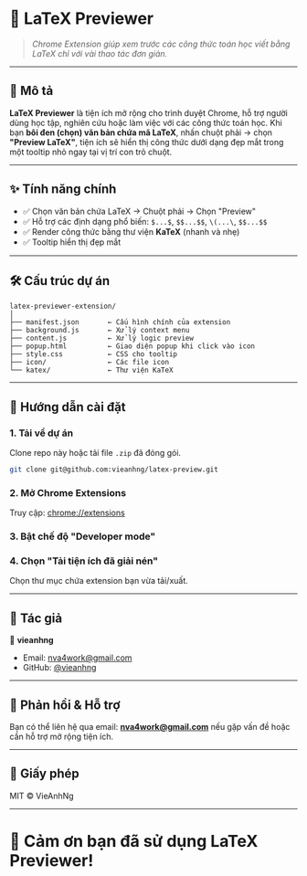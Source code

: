 # 🧮 LaTeX Previewer

> *Chrome Extension giúp xem trước các công thức toán học viết bằng LaTeX chỉ với vài thao tác đơn giản.*

---

## 📌 Mô tả

**LaTeX Previewer** là tiện ích mở rộng cho trình duyệt Chrome, hỗ trợ người dùng học tập, nghiên cứu hoặc làm việc với các công thức toán học. Khi bạn **bôi đen (chọn) văn bản chứa mã LaTeX**, nhấn chuột phải → chọn **"Preview LaTeX"**, tiện ích sẽ hiển thị công thức dưới dạng đẹp mắt trong một tooltip nhỏ ngay tại vị trí con trỏ chuột.

---

## ✨ Tính năng chính

- ✅ Chọn văn bản chứa LaTeX → Chuột phải → Chọn "Preview"
- ✅ Hỗ trợ các định dạng phổ biến: `$...$`, `$$...$$`, `\(...\`, `$$...$$`
- ✅ Render công thức bằng thư viện **KaTeX** (nhanh và nhẹ)
- ✅ Tooltip hiển thị đẹp mắt
---

## 🛠 Cấu trúc dự án

```
latex-previewer-extension/
│
├── manifest.json       ← Cấu hình chính của extension
├── background.js       ← Xử lý context menu
├── content.js          ← Xử lý logic preview
├── popup.html          ← Giao diện popup khi click vào icon
├── style.css           ← CSS cho tooltip
├── icon/               ← Các file icon
└── katex/              ← Thư viện KaTeX
```

---

## 🚀 Hướng dẫn cài đặt

### 1. Tải về dự án
Clone repo này hoặc tải file `.zip` đã đóng gói.

```bash
git clone git@github.com:vieanhng/latex-preview.git
```

### 2. Mở Chrome Extensions
Truy cập: [chrome://extensions](chrome://extensions/)

### 3. Bật chế độ "Developer mode"

### 4. Chọn "Tải tiện ích đã giải nén"
Chọn thư mục chứa extension bạn vừa tải/xuất.

---

## 📝 Tác giả

👤 **vieanhng**

- Email: nva4work@gmail.com
- GitHub: [@vieanhng](https://github.com/vieanhng )

---

## 💬 Phản hồi & Hỗ trợ

Bạn có thể liên hệ qua email: **nva4work@gmail.com** nếu gặp vấn đề hoặc cần hỗ trợ mở rộng tiện ích.

---

## 📜 Giấy phép

MIT © VieAnhNg

---

# 🎉 Cảm ơn bạn đã sử dụng LaTeX Previewer!
